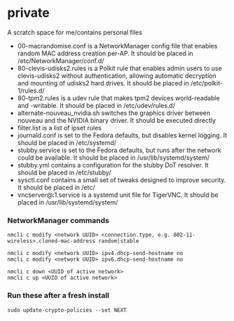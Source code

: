 # private

A scratch space for me/contains personal files

- 00-macrandomise.conf is a NetworkManager config file that enables random MAC address creation per-AP. It should be placed in /etc/NetworkManager/conf.d/
- 80-clevis-udisks2.rules is a Polkit rule that enables admin users to use clevis-udisks2 without authentication, allowing automatic decryption and mounting of udisks2 hard drives. It should be placed in /etc/polkit-1/rules.d/
- 80-tpm2.rules is a udev rule that makes tpm2 devices world-readable and -writable. It should be placed in /etc/udev/rules.d/
- alternate-nouveau_nvidia.sh switches the graphics driver between nouveau and the NVIDIA binary driver. It should be executed directly
- filter.list is a list of ipset rules
- journald.conf is set to the Fedora defaults, but disables kernel logging. It should be placed in /etc/systemd/
- stubby.service is set to the Fedora defaults, but runs after the network could be available. It should be placed in /usr/lib/systemd/system/
- stubby.yml contains a configuration for the stubby DoT resolver. It should be placed in /etc/stubby/
- sysctl.conf contains a small set of tweaks designed to improve security. It should be placed in /etc/
- vncserver@:1.service is a systemd unit file for TigerVNC. It should be placed in /usr/lib/systemd/system/

### NetworkManager commands

`nmcli c modify <network UUID> <connection.type, e.g. 802-11-wireless>.cloned-mac-address random|stable`

```shell
nmcli c modify <network UUID> ipv4.dhcp-send-hostname no
nmcli c modify <network UUID> ipv6.dhcp-send-hostname no
```

```shell
nmcli c down <UUID of active network>
nmcli c up <UUID of active network>
```

### Run these after a fresh install

`sudo update-crypto-policies --set NEXT`
